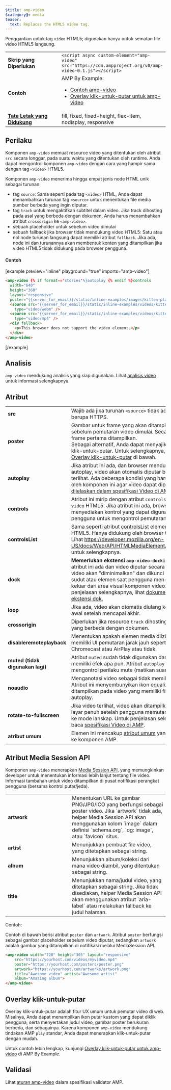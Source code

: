 ```yaml
---
$title: amp-video
$category@: media
teaser:
  text: Replaces the HTML5 video tag.
---
```




<!--
       Copyright 2016 The AMP HTML Authors. All Rights Reserved.

       Licensed under the Apache License, Version 2.0 (the "License");
     you may not use this file except in compliance with the License.
     You may obtain a copy of the License at

     http://www.apache.org/licenses/LICENSE-2.0

     Unless required by applicable law or agreed to in writing, software
     distributed under the License is distributed on an "AS-IS" BASIS,
     WITHOUT WARRANTIES OR CONDITIONS OF ANY KIND, either express or implied.
     See the License for the specific language governing permissions and
     limitations under the License.
-->



Penggantian untuk tag `video` HTML5; digunakan hanya untuk sematan file video HTML5 langsung.

<table>
  <tr>
    <td width="40%"><strong>Skrip yang Diperlukan</strong></td>
    <td><code>&lt;script async custom-element="amp-video" src="https://cdn.ampproject.org/v0/amp-video-0.1.js">&lt;/script></code></td>
  </tr>
  <tr>
    <td width="40%"><strong>Contoh</strong></td>
    <td>AMP By Example:<ul>
      <li><a href="https://ampbyexample.com/components/amp-video/">Contoh amp-video</a></li>
      <li><a href="https://ampbyexample.com/advanced/click-to-play_overlay_for_amp-video/">Overlay klik-untuk-putar untuk amp-video</a></li></ul></td>
    </tr>
    <tr>
      <td class="col-fourty"><strong><a href="../../../documentation/guides-and-tutorials/develop/style_and_layout/control_layout.md">Tata Letak yang Didukung</a></strong></td>
      <td>fill, fixed, fixed-height, flex-item, nodisplay, responsive</td>
    </tr>
  </table>

## Perilaku <a name="behavior"></a>

Komponen `amp-video` memuat resource video yang ditentukan oleh atribut `src` secara longgar, pada suatu waktu yang ditentukan oleh runtime. Anda dapat mengontrol komponen `amp-video` dengan cara yang hampir sama dengan tag `<video>` HTML5.

Komponen `amp-video` menerima hingga empat jenis node HTML unik sebagai turunan:

* tag `source`: Sama seperti pada tag `<video>` HTML, Anda dapat menambahkan turunan tag `<source>` untuk menentukan file media sumber berbeda yang ingin diputar.
* tag `track` untuk mengaktifkan subtitel dalam video. Jika track dihosting pada asal yang berbeda dengan dokumen, Anda harus menambahkan atribut `crossorigin` ke `<amp-video>`.
* sebuah placeholder untuk sebelum video dimulai
* sebuah fallback jika browser tidak mendukung video HTML5: Satu atau nol node turunan langsung dapat memiliki atribut `fallback`. Jika ada, node ini dan turunannya akan membentuk konten yang ditampilkan jika video HTML5 tidak didukung pada browser pengguna.

#### Contoh <a name="example"></a>

[example preview="inline" playground="true" imports="amp-video"]
```html
<amp-video {% if format=='stories'%}autoplay {% endif %}controls
  width="640"
  height="360"
  layout="responsive"
  poster="{{server_for_email}}/static/inline-examples/images/kitten-playing.png">
  <source src="{{server_for_email}}/static/inline-examples/videos/kitten-playing.webm"
    type="video/webm" />
  <source src="{{server_for_email}}/static/inline-examples/videos/kitten-playing.mp4"
    type="video/mp4" />
  <div fallback>
    <p>This browser does not support the video element.</p>
  </div>
</amp-video>
```
[/example]

## Analisis <a name="analytics"></a>

`amp-video` mendukung analisis yang siap digunakan. Lihat [analisis video](https://github.com/ampproject/amphtml/blob/main/extensions/amp-analytics/amp-video-analytics.md) untuk informasi selengkapnya.

## Atribut <a name="attributes"></a>

<table>
  <tr>
    <td width="40%"><strong>src</strong></td>
    <td>Wajib ada jika turunan <code>&lt;source&gt;</code> tidak ada. Harus berupa HTTPS.</td>
  </tr>
  <tr>
    <td width="40%"><strong>poster</strong></td>
    <td>Gambar untuk frame yang akan ditampilkan sebelum pemutaran video dimulai. Secara default, frame pertama ditampilkan.
      <br>
        Sebagai alternatif, Anda dapat menyajikan overlay klik-untuk-putar. Untuk selengkapnya, lihat bagian <a href="#click-to-play-overlay">Overlay klik-untuk-putar</a> di bawah.</td>
      </tr>
      <tr>
        <td width="40%"><strong>autoplay</strong></td>
        <td>Jika atribut ini ada, dan browser mendukung fitur autoplay, video akan otomatis diputar begitu terlihat. Ada beberapa kondisi yang harus dipenuhi oleh komponen ini agar video dapat diputar, <a href="https://github.com/ampproject/amphtml/blob/main/spec/amp-video-interface.md#autoplay">seperti dijelaskan dalam spesifikasi Video di AMP</a>.</td>
      </tr>
      <tr>
        <td width="40%"><strong>controls</strong></td>
        <td>Atribut ini mirip dengan atribut <code>controls</code> dalam <code>video</code> HTML5. Jika atribut ini ada, browser menyediakan kontrol yang dapat digunakan pengguna untuk mengontrol pemutaran video.</td>
      </tr>
      <tr>
        <td width="40%"><strong>controlsList</strong></td>
        <td>Sama seperti atribut <a href="https://developer.mozilla.org/en-US/docs/Web/API/HTMLMediaElement/controlsList">controlsList</a> elemen video HTML5. Hanya didukung oleh browser tertentu. Lihat <a href="https://developer.mozilla.org/en-US/docs/Web/API/HTMLMediaElement/controlsList">https://developer.mozilla.org/en-US/docs/Web/API/HTMLMediaElement/controlsList</a> untuk selengkapnya.</td>
      </tr>
      <tr>
        <td width="40%"><strong>dock</strong></td>
        <td><strong>Memerlukan ekstensi <code>amp-video-docking</code>.</strong> Jika atribut ini ada dan video diputar secara manual, video akan "diminimalkan" dan dikunci ke suatu sudut atau elemen saat pengguna men-scroll keluar dari area visual komponen video.
            Untuk penjelasan selengkapnya, lihat <a href="amp-video-docking.md">dokumentasi ekstensi dok.</a></td>
        </tr>
        <tr>
          <td width="40%"><strong>loop</strong></td>
          <td>Jika ada, video akan otomatis diulang kembali ke awal setelah mencapai akhir.</td>
        </tr>
        <tr>
          <td width="40%"><strong>crossorigin</strong></td>
          <td>Diperlukan jika resource <code>track</code> dihosting pada asal yang berbeda dengan dokumen.</td>
        </tr>
        <tr>
          <td width="40%"><strong>disableremoteplayback</strong></td>
          <td>Menentukan apakah elemen media diizinkan memiliki UI pemutaran jarak jauh seperti Chromecast atau AirPlay atau tidak.</td>
        </tr>
        <tr>
          <td width="40%"><strong>muted (tidak digunakan lagi)</strong></td>
          <td>Atribut <code>muted</code> sudah tidak digunakan dan tidak lagi memiliki efek apa pun. Atribut <code>autoplay</code> otomatis mengontrol perilaku mute (matikan suara).</td>
        </tr>
        <tr>
          <td width="40%"><strong>noaudio</strong></td>
          <td>Menganotasi video sebagai tidak memiliki audio. Atribut ini menyembunyikan ikon equalizer yang ditampilkan pada video yang memiliki fitur autoplay.</td>
        </tr>
        <tr>
          <td width="40%"><strong>rotate-to-fullscreen</strong></td>
          <td>Jika video terlihat, video akan ditampilkan secara layar penuh setelah pengguna memutar perangkat ke mode lanskap. Untuk penjelasan selengkapnya, baca <a href="https://github.com/ampproject/amphtml/blob/main/spec/amp-video-interface.md#rotate-to-fullscreen">spesifikasi Video di AMP</a>.</td>
        </tr>
        <tr>
          <td width="40%"><strong>atribut umum</strong></td>
          <td>Elemen ini mencakup <a href="../../../documentation/guides-and-tutorials/learn/common_attributes.md">atribut umum</a> yang diperluas ke komponen AMP.</td>
        </tr>
      </table>

## Atribut Media Session API <a name="media-session-api-attributes"></a>

Komponen `amp-video` menerapkan [Media Session API](https://developers.google.com/web/updates/2017/02/media-session), yang memungkinkan developer untuk menentukan informasi lebih lanjut tentang file video. Informasi tambahan untuk video ditampilkan di pusat notifikasi perangkat pengguna (bersama kontrol putar/jeda).

<table>
  <tr>
    <td width="40%"><strong>artwork</strong></td>
    <td>Menentukan URL ke gambar PNG/JPG/ICO yang berfungsi sebagai poster video. Jika `artwork` tidak ada, helper Media Session API akan menggunakan kolom `image` dalam definisi `schema.org`, `og: image`, atau `favicon` situs.</td>
  </tr>
  <tr>
    <td width="40%"><strong>artist</strong></td>
    <td>Menunjukkan pembuat file video, yang ditetapkan sebagai string.</td>
  </tr>
  <tr>
    <td width="40%"><strong>album</strong></td>
    <td>Menunjukkan album/koleksi dari mana video diambil, yang ditentukan sebagai string.</td>
  </tr>
  <tr>
    <td width="40%"><strong>title</strong></td>
    <td>Menunjukkan nama/judul video, yang ditetapkan sebagai string. Jika tidak disediakan, helper Media Session API akan menggunakan atribut `aria-label` atau melakukan fallback ke judul halaman.</td>
  </tr>
</table>

Contoh:

Contoh di bawah berisi atribut `poster` dan `artwork`. Atribut `poster` berfungsi sebagai gambar placeholder sebelum video diputar, sedangkan `artwork` adalah gambar yang ditampilkan di notifikasi melalui MediaSession API.

```html
<amp-video width="720" height="305" layout="responsive"
    src="https://yourhost.com/videos/myvideo.mp4"
    poster="https://yourhost.com/posters/poster.png"
    artwork="https://yourhost.com/artworks/artwork.png"
    title="Awesome video" artist="Awesome artist"
    album="Amazing album">
</amp-video>
```

## Overlay klik-untuk-putar <a name="click-to-play-overlay"></a>

Overlay klik-untuk-putar adalah fitur UX umum untuk pemutar video di web.  Misalnya, Anda dapat menampilkan ikon putar kustom yang dapat diklik pengguna, serta menyertakan judul video, gambar poster berukuran berbeda, dan sebagainya.  Karena komponen `amp-video` mendukung tindakan AMP `play` standar, Anda dapat menerapkan klik-untuk-putar dengan mudah.

Untuk contoh lebih lengkap, kunjungi [Overlay klik-untuk-putar untuk amp-video](https://ampbyexample.com/advanced/click-to-play_overlay_for_amp-video/) di AMP By Example.

## Validasi <a name="validation"></a>

Lihat [aturan amp-video](https://github.com/ampproject/amphtml/blob/main/validator/validator-main.protoascii) dalam spesifikasi validator AMP.
